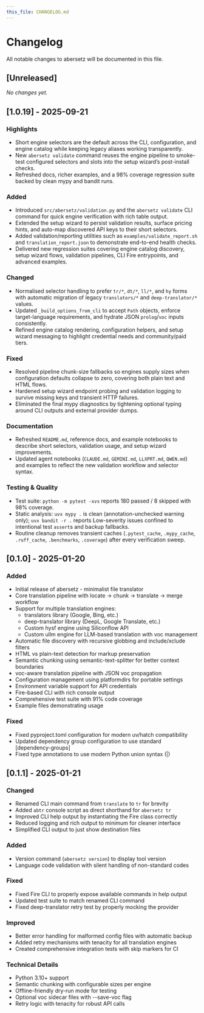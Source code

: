 ```yaml
---
this_file: CHANGELOG.md
---
```

# Changelog

All notable changes to abersetz will be documented in this file.

## [Unreleased]

_No changes yet._

## [1.0.19] - 2025-09-21

### Highlights
- Short engine selectors are the default across the CLI, configuration, and engine catalog while keeping legacy aliases working transparently.
- New `abersetz validate` command reuses the engine pipeline to smoke-test configured selectors and slots into the setup wizard’s post-install checks.
- Refreshed docs, richer examples, and a 98% coverage regression suite backed by clean mypy and bandit runs.

### Added
- Introduced `src/abersetz/validation.py` and the `abersetz validate` CLI command for quick engine verification with rich table output.
- Extended the setup wizard to persist validation results, surface pricing hints, and auto-map discovered API keys to their short selectors.
- Added validation/reporting utilities such as `examples/validate_report.sh` and `translation_report.json` to demonstrate end-to-end health checks.
- Delivered new regression suites covering engine catalog discovery, setup wizard flows, validation pipelines, CLI Fire entrypoints, and advanced examples.

### Changed
- Normalised selector handling to prefer `tr/*`, `dt/*`, `ll/*`, and `hy` forms with automatic migration of legacy `translators/*` and `deep-translator/*` values.
- Updated `_build_options_from_cli` to accept `Path` objects, enforce target-language requirements, and hydrate JSON `prolog`/`voc` inputs consistently.
- Refined engine catalog rendering, configuration helpers, and setup wizard messaging to highlight credential needs and community/paid tiers.

### Fixed
- Resolved pipeline chunk-size fallbacks so engines supply sizes when configuration defaults collapse to zero, covering both plain text and HTML flows.
- Hardened setup wizard endpoint probing and validation logging to survive missing keys and transient HTTP failures.
- Eliminated the final mypy diagnostics by tightening optional typing around CLI outputs and external provider dumps.

### Documentation
- Refreshed `README.md`, reference docs, and example notebooks to describe short selectors, validation usage, and setup wizard improvements.
- Updated agent notebooks (`CLAUDE.md`, `GEMINI.md`, `LLXPRT.md`, `QWEN.md`) and examples to reflect the new validation workflow and selector syntax.

### Testing & Quality
- Test suite: `python -m pytest -xvs` reports 180 passed / 8 skipped with 98% coverage.
- Static analysis: `uvx mypy .` is clean (annotation-unchecked warning only); `uvx bandit -r .` reports Low-severity issues confined to intentional test `assert`s and backup fallbacks.
- Routine cleanup removes transient caches (`.pytest_cache`, `.mypy_cache`, `.ruff_cache`, `.benchmarks`, `.coverage`) after every verification sweep.

## [0.1.0] - 2025-01-20

### Added
- Initial release of abersetz - minimalist file translator
- Core translation pipeline with locate → chunk → translate → merge workflow
- Support for multiple translation engines:
  - translators library (Google, Bing, etc.)
  - deep-translator library (DeepL, Google Translate, etc.)
  - Custom hysf engine using Siliconflow API
  - Custom ullm engine for LLM-based translation with voc management
- Automatic file discovery with recursive globbing and include/xclude filters
- HTML vs plain-text detection for markup preservation
- Semantic chunking using semantic-text-splitter for better context boundaries
- voc-aware translation pipeline with JSON voc propagation
- Configuration management using platformdirs for portable settings
- Environment variable support for API credentials
- Fire-based CLI with rich console output
- Comprehensive test suite with 91% code coverage
- Example files demonstrating usage

### Fixed
- Fixed pyproject.toml configuration for modern uv/hatch compatibility
- Updated dependency group configuration to use standard [dependency-groups]
- Fixed type annotations to use modern Python union syntax (|)

## [0.1.1] - 2025-01-21

### Changed
- Renamed CLI main command from `translate` to `tr` for brevity
- Added `abtr` console script as direct shorthand for `abersetz tr`
- Improved CLI help output by instantiating the Fire class correctly
- Reduced logging and rich output to minimum for cleaner interface
- Simplified CLI output to just show destination files

### Added
- Version command (`abersetz version`) to display tool version
- Language code validation with silent handling of non-standard codes

### Fixed
- Fixed Fire CLI to properly expose available commands in help output
- Updated test suite to match renamed CLI command
- Fixed deep-translator retry test by properly mocking the provider

### Improved
- Better error handling for malformed config files with automatic backup
- Added retry mechanisms with tenacity for all translation engines
- Created comprehensive integration tests with skip markers for CI

### Technical Details
- Python 3.10+ support
- Semantic chunking with configurable sizes per engine
- Offline-friendly dry-run mode for testing
- Optional voc sidecar files with --save-voc flag
- Retry logic with tenacity for robust API calls
